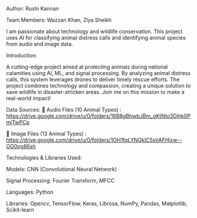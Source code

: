 Author: Rushi Kannan

Team Members: Wazzan Khan, Ziya Sheikh

I am passionate about technology and wildlife conservation. This project uses AI for classifying animal distress calls and identifying animal species from audio and image data.

Introduction:

A cutting-edge project aimed at protecting animals during national calamities using AI, ML, and signal processing. By analyzing animal distress calls, this system leverages drones to deliver timely rescue efforts. The project combines technology and compassion, creating a unique solution to save wildlife in disaster-stricken areas. Join me on this mission to make a real-world impact!


Data Sources:
🎵 Audio Files (10 Animal Types)  : https://drive.google.com/drive/u/0/folders/16B8gBhwbJBm_gKtNto3Djhk0PmjTwPCp

📸 Image Files (13 Animal Types)  : https://drive.google.com/drive/u/0/folders/1OH1fqLYNGkIC5sVAFHixw--OG0og86sh

Technologies & Libraries Used:

Models: CNN (Convolutional Neural Network)

Signal Processing: Fourier Transform, MFCC

Languages: Python

Libraries: Opencv, TensorFlow, Keras, Librosa, NumPy, Pandas, Matplotlib, Scikit-learn
